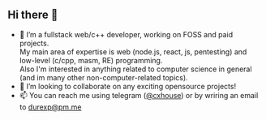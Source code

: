 ## Hi there 👋

- 🔭 I’m a fullstack web/c++ developer, working on FOSS and paid projects.\
My main area of expertise is web (node.js, react, js, pentesting) and low-level (c/cpp, masm, RE) programming.\
Also I'm interested in anything related to computer science in general (and im many other non-computer-related topics).
- 👯 I’m looking to collaborate on any exciting opensource projects!
- 📫 You can reach me using telegram ([@cxhouse](https://t.me/cxhouse)) or by wriring an email to [durexp@pm.me](mailto:durexp@pm.me)
